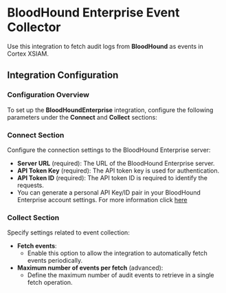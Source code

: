 # BloodHound Enterprise Event Collector

Use this integration to fetch audit logs from **BloodHound** as events in Cortex XSIAM.

## Integration Configuration

### Configuration Overview

To set up the **BloodHoundEnterprise** integration, configure the following parameters under the **Connect** and **Collect** sections:

### Connect Section

Configure the connection settings to the BloodHound Enterprise server:

- **Server URL** (required): The URL of the BloodHound Enterprise server.
- **API Token Key** (required): The API token key is used for authentication.
- **API Token ID** (required): The API token ID is required to identify the requests.
- You can generate a personal API Key/ID pair in your BloodHound Enterprise account settings. For more information click [here](https://support.bloodhoundenterprise.io/hc/en-us/articles/11311053342619-Working-with-the-BloodHound-API#h_01HQBFQX7EE8SZHPPFF0KMQ6NG)

### Collect Section

Specify settings related to event collection:

- **Fetch events**:
  - Enable this option to allow the integration to automatically fetch events periodically.
- **Maximum number of events per fetch** (advanced):
  - Define the maximum number of audit events to retrieve in a single fetch operation.
